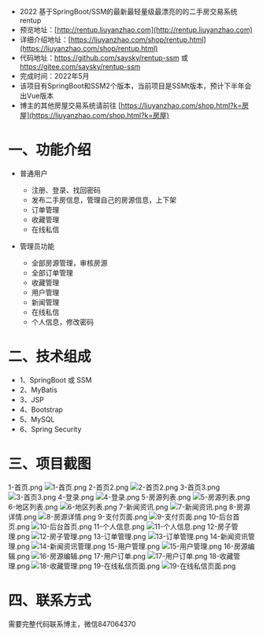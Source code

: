 - 2022 基于SpringBoot/SSM的最新最轻量级最漂亮的的二手房交易系统 rentup
- 预览地址：[http://rentup.liuyanzhao.com](http://rentup.liuyanzhao.com)
- 详细介绍地址：[https://liuyanzhao.com/shop/rentup.html](https://liuyanzhao.com/shop/rentup.html)
- 代码地址：https://github.com/saysky/rentup-ssm 或 https://gitee.com/saysky/rentup-ssm
- 完成时间：2022年5月
- 该项目有SpringBoot和SSM2个版本，当前项目是SSMt版本，预计下半年会出Vue版本
- 博主的其他房屋交易系统请前往 [https://liuyanzhao.com/shop.html?k=房屋](https://liuyanzhao.com/shop.html?k=房屋)

# 一、功能介绍
- 普通用户
  - 注册、登录、找回密码
  - 发布二手房信息，管理自己的房源信息，上下架
  - 订单管理
  - 收藏管理
  - 在线私信

- 管理员功能
  - 全部房源管理，审核房源
  - 全部订单管理
  - 收藏管理
  - 用户管理
  - 新闻管理
  - 在线私信
  - 个人信息，修改密码


# 二、技术组成
- 1、SpringBoot 或 SSM
- 2、MyBatis
- 3、JSP
- 4、Bootstrap
- 5、MySQL
- 6、Spring Security


# 三、项目截图
1-首页.png
![1-首页.png](img/1-首页.png)
2-首页2.png
![2-首页2.png](img/2-首页2.png)
3-首页3.png
![3-首页3.png](img/3-首页3.png)
4-登录.png
![4-登录.png](img/4-登录.png)
5-房源列表.png
![5-房源列表.png](img/5-房源列表.png)
6-地区列表.png
![6-地区列表.png](img/6-地区列表.png)
7-新闻资讯.png
![7-新闻资讯.png](img/7-新闻资讯.png)
8-房源详情.png
![8-房源详情.png](img/8-房源详情.png)
9-支付页面.png
![9-支付页面.png](img/9-支付页面.png)
10-后台首页.png
![10-后台首页.png](img/10-后台首页.png)
11-个人信息.png
![11-个人信息.png](img/11-个人信息.png)
12-房子管理.png
![12-房子管理.png](img/12-房子管理.png)
13-订单管理.png
![13-订单管理.png](img/13-订单管理.png)
14-新闻资讯管理.png
![14-新闻资讯管理.png](img/14-新闻资讯管理.png)
15-用户管理.png
![15-用户管理.png](img/15-用户管理.png)
16-房源编辑.png
![16-房源编辑.png](img/16-房源编辑.png)
17-用户订单.png
![17-用户订单.png](img/17-用户订单.png)
18-收藏管理.png
![18-收藏管理.png](img/18-收藏管理.png)
19-在线私信页面.png
![19-在线私信页面.png](img/19-在线私信页面.png)


# 四、联系方式
需要完整代码联系博主，微信847064370



